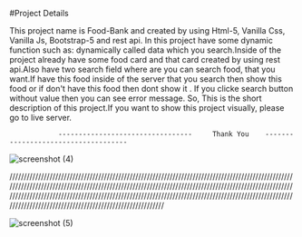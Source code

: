 #Project Details

This project name is Food-Bank and created by using Html-5, Vanilla Css, Vanilla Js, Bootstrap-5 and rest api. In this project have some dynamic function such as: dynamically called data which you search.Inside of the project already have some food card and that card created by using rest api.Also have two search field where are you can search food, that you want.If have this food inside of the server that you search then show this food or if don't have this food then dont show it . If you clicke search button without value then you can see error message. So, This is the short description of this project.If you want to show this project visually, please go to live server. 


                ---------------------------------     Thank You    ------------------------------------




![screenshot (4)](https://user-images.githubusercontent.com/76746810/131249914-a34899b6-5b33-4dfa-8693-b6e96efcc473.png)


///////////////////////////////////////////////////////////////////////////////////////////////////////////////////////////////////////////////////////////////////////////////////////////////////////////////////////////////////////////////////////////////////////////////////////////////////////////////////////////////////////////////////////////////




![screenshot (5)](https://user-images.githubusercontent.com/76746810/131250020-4b805b0f-7acb-414a-bd0f-6c079f6f04d6.png)


